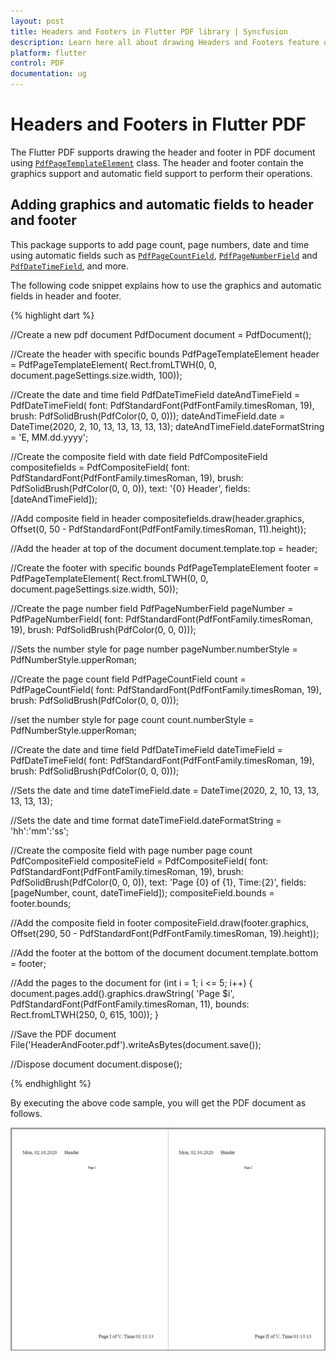```yaml
---
layout: post
title: Headers and Footers in Flutter PDF library | Syncfusion
description: Learn here all about drawing Headers and Footers feature of Syncfusion Flutter PDF non-UI library and more.
platform: flutter
control: PDF
documentation: ug
---
```


# Headers and Footers in Flutter PDF

The Flutter PDF supports drawing the header and footer in PDF document using [`PdfPageTemplateElement`](https://pub.dev/documentation/syncfusion_flutter_pdf/latest/pdf/PdfPageTemplateElement-class.html) class. The header and footer contain the graphics support and automatic field support to perform their operations.

## Adding graphics and automatic fields to header and footer

This package supports to add page count, page numbers, date and time using automatic fields such as [`PdfPageCountField`](https://pub.dev/documentation/syncfusion_flutter_pdf/latest/pdf/PdfPageCountField-class.html), [`PdfPageNumberField`](https://pub.dev/documentation/syncfusion_flutter_pdf/latest/pdf/PdfPageNumberField-class.html) and [`PdfDateTimeField`](https://pub.dev/documentation/syncfusion_flutter_pdf/latest/pdf/PdfDateTimeField-class.html), and more.

The following code snippet explains how to use the graphics and automatic fields in header and footer.

{% highlight dart %}

//Create a new pdf document
PdfDocument document = PdfDocument();

//Create the header with specific bounds
PdfPageTemplateElement header = PdfPageTemplateElement(
    Rect.fromLTWH(0, 0, document.pageSettings.size.width, 100));

//Create the date and time field
PdfDateTimeField dateAndTimeField = PdfDateTimeField(
    font: PdfStandardFont(PdfFontFamily.timesRoman, 19),
    brush: PdfSolidBrush(PdfColor(0, 0, 0)));
dateAndTimeField.date = DateTime(2020, 2, 10, 13, 13, 13, 13, 13);
dateAndTimeField.dateFormatString = 'E, MM.dd.yyyy';

//Create the composite field with date field
PdfCompositeField compositefields = PdfCompositeField(
    font: PdfStandardFont(PdfFontFamily.timesRoman, 19),
    brush: PdfSolidBrush(PdfColor(0, 0, 0)),
    text: '{0}      Header',
    fields: <PdfAutomaticField>[dateAndTimeField]);

//Add composite field in header
compositefields.draw(header.graphics,
    Offset(0, 50 - PdfStandardFont(PdfFontFamily.timesRoman, 11).height));

//Add the header at top of the document
document.template.top = header;

//Create the footer with specific bounds
PdfPageTemplateElement footer = PdfPageTemplateElement(
    Rect.fromLTWH(0, 0, document.pageSettings.size.width, 50));

//Create the page number field
PdfPageNumberField pageNumber = PdfPageNumberField(
    font: PdfStandardFont(PdfFontFamily.timesRoman, 19),
    brush: PdfSolidBrush(PdfColor(0, 0, 0)));

//Sets the number style for page number
pageNumber.numberStyle = PdfNumberStyle.upperRoman;

//Create the page count field
PdfPageCountField count = PdfPageCountField(
    font: PdfStandardFont(PdfFontFamily.timesRoman, 19),
    brush: PdfSolidBrush(PdfColor(0, 0, 0)));

//set the number style for page count
count.numberStyle = PdfNumberStyle.upperRoman;

//Create the date and time field
PdfDateTimeField dateTimeField = PdfDateTimeField(
    font: PdfStandardFont(PdfFontFamily.timesRoman, 19),
    brush: PdfSolidBrush(PdfColor(0, 0, 0)));

//Sets the date and time
dateTimeField.date = DateTime(2020, 2, 10, 13, 13, 13, 13, 13);

//Sets the date and time format
dateTimeField.dateFormatString = 'hh\':\'mm\':\'ss';

//Create the composite field with page number page count
PdfCompositeField compositeField = PdfCompositeField(
    font: PdfStandardFont(PdfFontFamily.timesRoman, 19),
    brush: PdfSolidBrush(PdfColor(0, 0, 0)),
    text: 'Page {0} of {1}, Time:{2}',
    fields: <PdfAutomaticField>[pageNumber, count, dateTimeField]);
compositeField.bounds = footer.bounds;

//Add the composite field in footer
compositeField.draw(footer.graphics,
    Offset(290, 50 - PdfStandardFont(PdfFontFamily.timesRoman, 19).height));

//Add the footer at the bottom of the document
document.template.bottom = footer;

//Add the pages to the document
for (int i = 1; i <= 5; i++) {
  document.pages.add().graphics.drawString(
      'Page $i', PdfStandardFont(PdfFontFamily.timesRoman, 11),
      bounds: Rect.fromLTWH(250, 0, 615, 100));
}

//Save the PDF document
File('HeaderAndFooter.pdf').writeAsBytes(document.save());

//Dispose document
document.dispose();

{% endhighlight %}

By executing the above code sample, you will get the PDF document as follows.

![Header and Footer PDF](images/working-with-headers-and-footers/header-and-footer.png)
